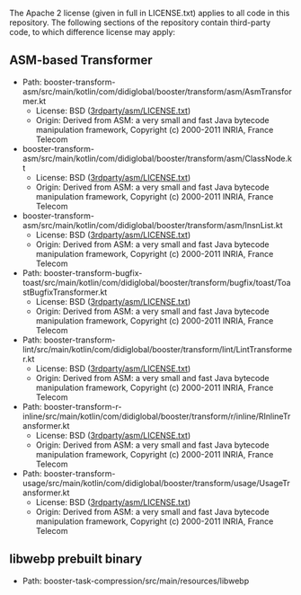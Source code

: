 The Apache 2 license (given in full in LICENSE.txt) applies to all code in this repository.
The following sections of the repository contain third-party code, to which difference license may apply:

## ASM-based Transformer

- Path: booster-transform-asm/src/main/kotlin/com/didiglobal/booster/transform/asm/AsmTransformer.kt
  - License: BSD ([3rdparty/asm/LICENSE.txt](./3rdparty/asm/LICENSE.txt))
  - Origin: Derived from ASM: a very small and fast Java bytecode manipulation framework, Copyright (c) 2000-2011 INRIA, France Telecom
- booster-transform-asm/src/main/kotlin/com/didiglobal/booster/transform/asm/ClassNode.kt
  - License: BSD ([3rdparty/asm/LICENSE.txt](./3rdparty/asm/LICENSE.txt))
  - Origin: Derived from ASM: a very small and fast Java bytecode manipulation framework, Copyright (c) 2000-2011 INRIA, France Telecom
- booster-transform-asm/src/main/kotlin/com/didiglobal/booster/transform/asm/InsnList.kt
  - License: BSD ([3rdparty/asm/LICENSE.txt](./3rdparty/asm/LICENSE.txt))
  - Origin: Derived from ASM: a very small and fast Java bytecode manipulation framework, Copyright (c) 2000-2011 INRIA, France Telecom
- Path: booster-transform-bugfix-toast/src/main/kotlin/com/didiglobal/booster/transform/bugfix/toast/ToastBugfixTransformer.kt
  - License: BSD ([3rdparty/asm/LICENSE.txt](./3rdparty/asm/LICENSE.txt))
  - Origin: Derived from ASM: a very small and fast Java bytecode manipulation framework, Copyright (c) 2000-2011 INRIA, France Telecom
- Path: booster-transform-lint/src/main/kotlin/com/didiglobal/booster/transform/lint/LintTransformer.kt
  - License: BSD ([3rdparty/asm/LICENSE.txt](./3rdparty/asm/LICENSE.txt))
  - Origin: Derived from ASM: a very small and fast Java bytecode manipulation framework, Copyright (c) 2000-2011 INRIA, France Telecom
- Path: booster-transform-r-inline/src/main/kotlin/com/didiglobal/booster/transform/r/inline/RInlineTransformer.kt
  - License: BSD ([3rdparty/asm/LICENSE.txt](./3rdparty/asm/LICENSE.txt))
  - Origin: Derived from ASM: a very small and fast Java bytecode manipulation framework, Copyright (c) 2000-2011 INRIA, France Telecom
- Path: booster-transform-usage/src/main/kotlin/com/didiglobal/booster/transform/usage/UsageTransformer.kt
  - License: BSD ([3rdparty/asm/LICENSE.txt](./3rdparty/asm/LICENSE.txt))
  - Origin: Derived from ASM: a very small and fast Java bytecode manipulation framework, Copyright (c) 2000-2011 INRIA, France Telecom

## libwebp prebuilt binary

- Path: booster-task-compression/src/main/resources/libwebp
